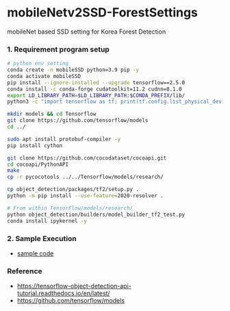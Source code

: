# mobileNetv2SSD-ForestSettings
mobileNet based SSD setting for Korea Forest Detection

### 1. Requirement program setup

```bash
# python env setting
conda create -n mobileSSD python=3.9 pip -y
conda activate mobileSSD
pip install --ignore-installed --upgrade tensorflow==2.5.0
conda install -c conda-forge cudatoolkit=11.2 cudnn=8.1.0
export LD_LIBRARY_PATH=$LD_LIBRARY_PATH:$CONDA_PREFIX/lib/
python3 -c "import tensorflow as tf; print(tf.config.list_physical_devices('GPU'))"
```

```bash
mkdir models && cd Tensorflow
git clone https://github.com/tensorflow/models
cd ../
```

```bash
sudo apt install protobuf-compiler -y
pip install cython
```

```bash
git clone https://github.com/cocodataset/cocoapi.git
cd cocoapi/PythonAPI
make
cp -r pycocotools ../../Tensorflow/models/research/
```

```bash
cp object_detection/packages/tf2/setup.py .
python -m pip install --use-feature=2020-resolver .
```

```bash
# From within TensorFlow/models/research/
python object_detection/builders/model_builder_tf2_test.py
conda install ipykernel -y
```

### 2. Sample Execution

- [sample code](./sample.ipynb)

### Reference

- https://tensorflow-object-detection-api-tutorial.readthedocs.io/en/latest/
- https://github.com/tensorflow/models